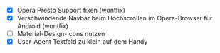 - [X] Opera Presto Support fixen (wontfix)
- [X] Verschwindende Navbar beim Hochscrollen im Opera-Browser für Android (wontfix)
- [ ] Material-Design-Icons nutzen
- [X] User-Agent Textfeld zu klein auf dem Handy
